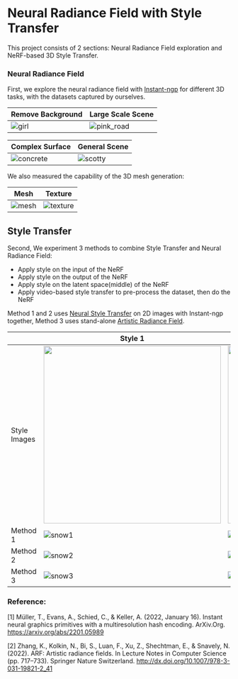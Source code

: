 # Neural Radiance Field with Style Transfer

This project consists of 2 sections: Neural Radiance Field exploration and NeRF-based 3D Style Transfer.

### Neural Radiance Field
First, we explore the neural radiance field with [Instant-ngp](https://github.com/NVlabs/instant-ngp) for different 3D tasks, with the datasets captured by ourselves.

| Remove Background  |  Large Scale Scene |
|---|---|
| ![girl](/media/girl.gif)  | ![pink_road](/media/pink_road.gif)  |

| Complex Surface  |  General Scene |
|---|---|
|  ![concrete](/media/concrete.gif) | ![scotty](/media/scotty.gif)  |

We also measured the capability of the 3D mesh generation:

| Mesh  |  Texture |
|---|---|
| ![mesh](/media/Snipaste_2022-11-29_13-17-48.jpg) |  ![texture](/media/Snipaste_2022-11-29_13-15-08.jpg)  |

## Style Transfer

Second, We experiment 3 methods to combine Style Transfer and Neural Radiance Field:
- Apply style on the input of the NeRF
- Apply style on the output of the NeRF
- Apply style on the latent space(middle) of the NeRF
- Apply video-based style transfer to pre-process the dataset, then do the NeRF

Method 1 and 2 uses [Neural Style Transfer](https://github.com/crowsonkb/style-transfer-pytorch) on 2D images with Instant-ngp together, Method 3 uses stand-alone [Artistic Radiance Field](https://github.com/Kai-46/ARF-svox2).


| | Style 1  |  Style 2 |
|-|---|---|
| Style Images | <img src="/media/135.jpg" width="400">  | <img src="/media/14.jpg" width="400"> |
| Method 1 | ![snow1](/media/scotty_style_snow.gif) | ![vangogh1](/media/scotty_style_vangogh.gif) |
| Method 2 | ![snow2](/media/scotty_o_snow.gif) | ![vangogh2](/media/scotty_o_vangogh.gif) |
| Method 3 |  ![snow3](/media/scotty_arf_snow.gif) | ![vangogh3](/media/scotty_arf_vangogh.gif)  |


### Reference:
[1] Müller, T., Evans, A., Schied, C., & Keller, A. (2022, January 16). Instant neural graphics primitives with a multiresolution hash encoding. ArXiv.Org. https://arxiv.org/abs/2201.05989 

[2] Zhang, K., Kolkin, N., Bi, S., Luan, F., Xu, Z., Shechtman, E., & Snavely, N. (2022). ARF: Artistic radiance fields. In Lecture Notes in Computer Science (pp. 717–733). Springer Nature Switzerland. http://dx.doi.org/10.1007/978-3-031-19821-2_41  
